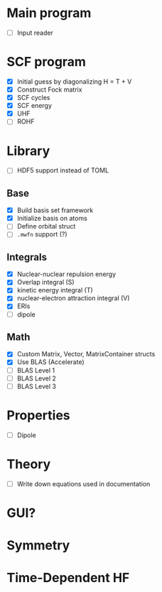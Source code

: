 # Main program

- [ ] Input reader

# SCF program

- [x] Initial guess by diagonalizing H = T + V
- [x] Construct Fock matrix 
- [x] SCF cycles
- [x] SCF energy
- [x] UHF
- [ ] ROHF

# Library
- [ ] HDF5 support instead of TOML

## Base
- [x] Build basis set framework
- [x] Initialize basis on atoms
- [ ] Define orbital struct
- [ ] `.mwfn` support (?)

## Integrals
- [x] Nuclear-nuclear repulsion energy
- [x] Overlap integral (S)
- [x] kinetic energy integral (T)
- [x] nuclear-electron attraction integral (V)
- [x] ERIs
- [ ] dipole

## Math
- [x] Custom Matrix, Vector, MatrixContainer structs
- [x] Use BLAS (Accelerate)
- [ ] BLAS Level 1
- [ ] BLAS Level 2
- [ ] BLAS Level 3

# Properties
- [ ] Dipole

# Theory
- [ ] Write down equations used in documentation

# GUI?

# Symmetry

# Time-Dependent HF
